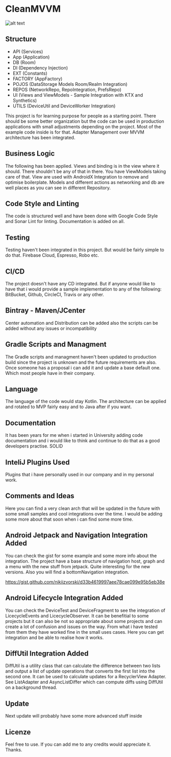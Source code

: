 # CleanMVVM

![alt text](https://i.imgur.com/NA77aOD.png)

Structure
---------------

- API (Services)
- App (Application)
- DB (Room)
- DI (Dependency Injection)
- EXT (Constants)
- FACTORY (AppFactory)
- POJOS (DataStorage Models Room/Realm Integration)
- REPOS (NetworkRepo, RepoIntegration, PrefsRepo)
- UI (Views and ViewModels - Sample Integration with KTX and Synthetics) 
- UTILS (DeviceUtil and DeviceWorker Integration)

This project is for learning purpose for people as a starting point. There should be some better organization but the code can be used in production applications with small adjustments depending on the project.  Most of the example code inside is for that. Adapter Management over MVVM architecture has been integrated.

Business Logic
---------------
The following has been applied. Views and binding is in the view where it should. There shouldn't be any of that in there. You have ViewModels taking care of that. View are used with AndroidX Integration to remove and optimise boilerplate. Models and different actions as networking and db are well places as you can see in different Repository.

Code Style and Linting
---------------
The code is structured well and have been done with Google Code Style and Sonar Lint for linting. Documentation is added on all. 

Testing
---------------
Testing haven't been integrated in this project. But would be fairly simple to do that. Firebase Cloud, Espresso, Robo etc.

CI/CD
---------------
The project doesn't have any CD integrated. But if anyone would like to have that i would provide a sample implementation to any of the following: BitBucket, Github, CircleCI, Travis or any other.

Bintray - Maven/JCenter
---------------
Center automation and Distribution can be added also the scripts can be added without any issues or incompatibility 

Gradle Scripts and Managment
---------------
The Gradle scripts and managment haven't been updated to production build since the project is unknown and the future requirements are also. Once someone has a proposal i can add it and update a base default one. Which most people have in their company.

Language
---------------
The language of the code would stay Kotlin. The architecture can be applied and rotated to MVP fairly easy and to Java after if you want. 

Documentation
---------------
It has been years for me when i started in University adding code documentation and i would like to think and continue to do that as a good developers practise. SOLID

InteliJ Plugins Used
---------------
Plugins that i have personally used in our company and in my personal work. 

Comments and Ideas
---------------
Here you can find a very clean arch that will be updated in the future with some small samples and cool integrations over the time. I would be adding some more about that soon when i can find some more time. 

Android Jetpack and Navigation Integration Added
---------------
You can check the gist for some example and some more info about the integration. The project have a base structure of navigation host, graph and a menu with the new stuff from jetpack. Quite interesting for the new versions. Also you will find a bottomNavigation integration.

https://gist.github.com/nikiizvorski/d33b4619997aee78cae099e95b5eb38e

Android Lifecycle Integration Added
---------------
You can check the DeviceTest and DeviceFragment to see the integration of LicecycleEvents and LicecycleObserver. It can be benefitial to some projects but it can also be not so appropriate about some projects and can create a lot of confusion and issues on the way. From what i have tested from them they have worked fine in the small uses cases. Here you can get integration and be able to realise how it works.

DiffUtil Integration Added
---------------
DiffUtil is a utility class that can calculate the difference between two lists and output a list of update operations that converts the first list into the second one. It can be used to calculate updates for a RecyclerView Adapter. See ListAdapter and AsyncListDiffer which can compute diffs using DiffUtil on a background thread.

Update
---------------
Next update will probably have some more advanced stuff inside 

Licenze
---------------

Feel free to use. If you can add me to any credits would appreciate it. Thanks.

